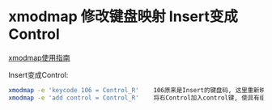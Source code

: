 # xmodmap 修改键盘映射 Insert变成Control


[xmodmap使用指南](http://blog.csdn.net/robertsong2004/article/details/36439597)

Insert变成Control:

```bash
xmodmap -e 'keycode 106 = Control_R'    106原来是Insert的键盘码, 这里重新映射106为右Control键盘码
xmodmap -e 'add control = Control_R'    将右Control加入control键, 使具有组合的效果, 否则按下就会出结果.
```